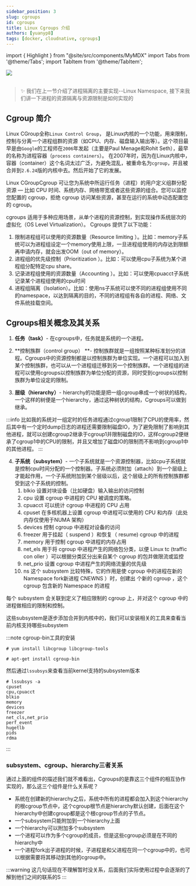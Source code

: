 ```yaml
---
sidebar_position: 3
slug: cgroups
id: cgroups
title: Linux Cgroups 介绍
authors: [yuanyp8]
tags: [docker, cloudnative, cgroups]
---
```


import { Highlight } from "@site/src/components/MyMDX"
import Tabs from '@theme/Tabs';
import TabItem from '@theme/TabItem';

<img className="Badges" src="https://img.shields.io/badge/author-yuanyp8-yellowgreen"/><br/>
<br />

> ✨ 我们在上一节介绍了进程隔离的主要实现--Linux Namespace, 接下来我们讲一下进程的资源隔离与资源限制是如何实现的



## Cgroup 简介
Linux CGroup全称`Linux Control Group`， 是Linux内核的一个功能，用来限制，控制与分离一个进程组群的资源（如CPU、内存、磁盘输入输出等）。这个项目最早是由`Google`的工程师在`2006`年发起（主要是Paul Menage和Rohit Seth），最早的名称为进程容器（`process containers`）。
在2007年时，因为在Linux内核中，容器（container）这个名词太过广泛，为避免混乱，被重命名为`cgroup`，并且被合并到`2.6.24`版的内核中去。然后开始了它的发展。

Linux CGroupCgroup 可让您为系统中所运行任务（进程）的用户定义组群分配资源 — 比如 CPU 时间、系统内存、网络带宽或者这些资源的组合。您可以监控您配置的 cgroup，拒绝 cgroup 访问某些资源，甚至在运行的系统中动态配置您的 cgroup。

cgroups 适用于多种应用场景，从单个进程的资源控制，到实现操作系统层次的虚拟化（OS Level Virtualization）。 Cgroups 提供了以下功能：
1. 限制进程组可以使用的资源数量（Resource limiting ）。比如：memory子系统可以为进程组设定一个memory使用上限，一旦进程组使用的内存达到限额再申请内存，就会出发OOM（out of memory）。
2. 进程组的优先级控制（Prioritization ）。比如：可以使用cpu子系统为某个进程组分配特定cpu share。
3. 记录进程组使用的资源数量（Accounting ）。比如：可以使用cpuacct子系统记录某个进程组使用的cpu时间
4. 进程组隔离（Isolation）。比如：使用ns子系统可以使不同的进程组使用不同的namespace，以达到隔离的目的，不同的进程组有各自的进程、网络、文件系统挂载空间。

## Cgroups相关概念及其关系

1. **任务（task）**-  在cgroups中，任务就是系统的一个进程。

2. **控制族群（control group） **-  控制族群就是一组按照某种标准划分的进程。Cgroups中的资源控制都是以控制族群为单位实现。一个进程可以加入到某个控制族群，也可以从一个进程组迁移到另一个控制族群。一个进程组的进程可以使用cgroups以控制族群为单位分配的资源，同时受到cgroups以控制族群为单位设定的限制。

3. **层级（hierarchy）**-  hierarchy的功能是把一组cgroup串成一个树状的结构，一个这样的树便是一个hierarchy，通过这种树状的结构，Cgroups可以做到继承。

:::info
比如我的系统对一组定时的任务进程通过cgroup1限制了CPU的使用率，然后其中有一个定时dump日志的进程还需要限制磁盘IO，为了避免限制了影响到其他进程，就可以创建cgroup2继承于cgroup1并限制磁盘的IO，这样cgroup2便继承了cgroup1中的CPU的限制，并且又增加了磁盘IO的限制而不影响到cgroup1中的其他进程。
:::

4. **子系统（subsytem）**-  一个子系统就是一个资源控制器，比如cpu子系统就是控制cpu时间分配的一个控制器。子系统必须附加（attach）到一个层级上才能起作用，一个子系统附加到某个层级以后，这个层级上的所有控制族群都受到这个子系统的控制。
    1. blkio 设置对块设备（比如硬盘）输入输出的访问控制
    2. cpu 设置 cgroup 中进程的 CPU 被调度的策略。
    3. cpuacct 可以统计 cgroup 中进程的 CPU 占用
    4. cpuset 在多核机器上设置 cgroup 中进程可以使用的 CPU 和内存（此处内存仅使用于NUMA 架构）
    5. devices 控制 cgroup 中进程对设备的访问
    6. freezer 用于挂起（ suspend ）和恢复（ resume) cgroup 中的进程
    7. memory 用于控制 cgroup 中进程的内存占用
    8. net_els 用于将 cgroup 中进程产生的网络包分类，以便 Linux tc (traffic con oller ）可以根据分类区分出来自某个 cgroup 的包并做限流或监控
    9. net_prio 设置 cgroup 中进程产生的网络流量的优先级
    10. ns 这个 subsystem 比较特殊，它的作用是使 cgroup 中的进程在新的 Namespace fork新进程 CNEWNS ）时，创建出 个新的 cgroup ，这个 cgroup 包含新的 Namespace
        的进程

每个 subsystem 会关联到定义了相应限制的 cgroup 上，并对这个 cgroup 中的进程做相应的限制和控制。

这些subsystem是逐步添加合并到内核中的，我们可以安装相关的工具来查看当前内核支持哪些subsystem

:::note cgroup-bin工具的安装

<Tabs>
  <TabItem value="Centos安装方式" label="Centos安装方式" default>

```shell
# yum install libcgroup libcgroup-tools
```

  </TabItem>
  <TabItem value="Ubuntu安装方式" label="Ubuntu安装方式"> 

```shell
# apt-get install cgroup-bin
```

  </TabItem>

</Tabs>




然后通过`lssubsys`来查看当前kernel支持的subsystem版本
```shell
# lssubsys -a
cpuset
cpu,cpuacct
blkio
memory
devices
freezer
net_cls,net_prio
perf_event
hugetlb
pids
rdma
```

:::



### subsystem、cgroup、hierarchy三者关系

通过上面的组件的描述我们就不难看出，Cgroups的是靠这三个组件的相互协作实现的，那么这三个组件是什么关系呢？ 

-   系统在创建新的hierarchy之后，系统中所有的进程都会加入到这个hierarchy的根cgroup节点中，这个cgroup根节点是hierarchy默认创建，后面在这个hierarchy中创建cgroup都是这个根cgroup节点的子节点。
-   一个subsystem只能附加到一个hierarchy上面
-   一个hierarchy可以附加多个subsystem
-   一个进程可以作为多个cgroup的成员，但是这些cgroup必须是在不同的hierarchy中
-   一个进程fork出子进程的时候，子进程是和父进程在同一个cgroup中的，也可以根据需要将其移动到其他的cgroup中。

:::warning
这几句话现在不理解暂时没关系，后面我们实际使用过程中会逐渐的了解到他们之间的联系的S
:::
